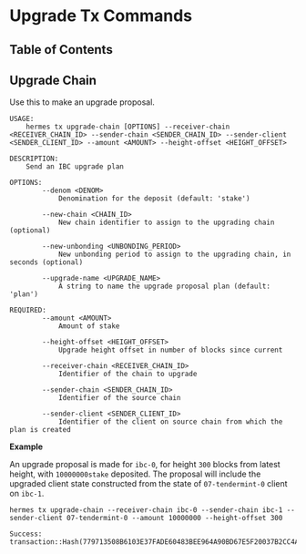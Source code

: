 # Upgrade Tx Commands

## Table of Contents

<!-- toc -->

## Upgrade Chain

Use this to make an upgrade proposal.

```shell
USAGE:
    hermes tx upgrade-chain [OPTIONS] --receiver-chain <RECEIVER_CHAIN_ID> --sender-chain <SENDER_CHAIN_ID> --sender-client <SENDER_CLIENT_ID> --amount <AMOUNT> --height-offset <HEIGHT_OFFSET>

DESCRIPTION:
    Send an IBC upgrade plan
 
OPTIONS:
        --denom <DENOM>
            Denomination for the deposit (default: 'stake')

        --new-chain <CHAIN_ID>
            New chain identifier to assign to the upgrading chain (optional)

        --new-unbonding <UNBONDING_PERIOD>
            New unbonding period to assign to the upgrading chain, in seconds (optional)

        --upgrade-name <UPGRADE_NAME>
            A string to name the upgrade proposal plan (default: 'plan')

REQUIRED:
        --amount <AMOUNT>
            Amount of stake

        --height-offset <HEIGHT_OFFSET>
            Upgrade height offset in number of blocks since current

        --receiver-chain <RECEIVER_CHAIN_ID>
            Identifier of the chain to upgrade

        --sender-chain <SENDER_CHAIN_ID>
            Identifier of the source chain

        --sender-client <SENDER_CLIENT_ID>
            Identifier of the client on source chain from which the plan is created
```

__Example__

An upgrade proposal is made for `ibc-0`, for height `300` blocks from latest height, with `10000000stake` deposited. The proposal will include the upgraded client state constructed from the state of `07-tendermint-0` client on `ibc-1`.

```shell
hermes tx upgrade-chain --receiver-chain ibc-0 --sender-chain ibc-1 --sender-client 07-tendermint-0 --amount 10000000 --height-offset 300
```

```
Success: transaction::Hash(779713508B6103E37FADE60483BEE964A90BD67E5F20037B2CC4AE0E90B707C3)
```
